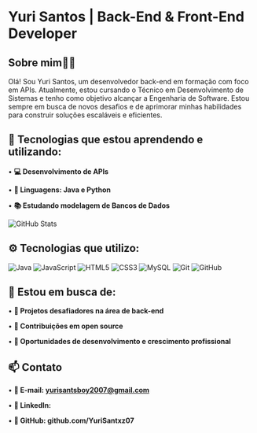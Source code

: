 # Yuri Santos | Back-End & Front-End Developer

 ## Sobre mim👨‍💻
Olá! Sou Yuri Santos, um desenvolvedor back-end em formação com foco em APIs. Atualmente, estou cursando o Técnico em Desenvolvimento de Sistemas e tenho como objetivo alcançar a Engenharia de Software. Estou sempre em busca de novos desafios e de aprimorar minhas habilidades para construir soluções escaláveis e eficientes.

## 🔧 Tecnologias que estou aprendendo e utilizando:

• **💻 Desenvolvimento de APIs**

• **🤖 Linguagens: Java e Python**

• **📚 Estudando modelagem de Bancos de Dados**

![GitHub Stats](https://github-readme-stats.vercel.app/api?username=YuriSantxz07&show_icons=true&theme=radical)

## ⚙️ Tecnologias que utilizo:
![Java](https://camo.githubusercontent.com/011a4e2bb803e4ae1111f9d1bf17e9619952a0d1fc7d0ee625f85fc12ad6ffa5/68747470733a2f2f696d672e736869656c64732e696f2f62616467652f4a6176612d4544384230303f7374796c653d666f722d7468652d6261646765266c6f676f3d6f70656e6a646b266c6f676f436f6c6f723d7768697465)
![JavaScript](https://camo.githubusercontent.com/b50d4b5449ac9bed0fc02238425fd56db93011d5019563595023ff0bb1a02162/68747470733a2f2f696d672e736869656c64732e696f2f62616467652f4a6176615363726970742d4637444631453f7374796c653d666f722d7468652d6261646765266c6f676f3d6a617661736372697074266c6f676f436f6c6f723d626c61636b)
![HTML5](https://camo.githubusercontent.com/10c7a8fa2cf317cc7c4af6f13efac086a9f0ea010f0dfc746c94e5cde310b339/68747470733a2f2f696d672e736869656c64732e696f2f62616467652f48544D4C352d4533344632363f7374796c653d666f722d7468652d6261646765266c6f676f3d68746d6c35266c6f676f436f6c6f723d7768697465)
![CSS3](https://camo.githubusercontent.com/001d4637c08910acf414f12a1682879a1f99867f6f9a3550f0541e7d03dd34a2/68747470733a2f2f696d672e736869656c64732e696f2f62616467652f435353332d3135373242363f7374796c653d666f722d7468652d6261646765266c6f676f3d63737333266c6f676f436f6c6f723d7768697465)
![MySQL](https://camo.githubusercontent.com/0e7b526d88d84770a3a40f05841e2f550d835c9de6ac4f65a5227cd9e64beefb/68747470733a2f2f696d672e736869656c64732e696f2f62616467652f4d7953514c2d3434373941313f7374796c653d666f722d7468652d6261646765266c6f676f3d6d7973716c266c6f676f436f6c6f723d7768697465)
![Git](https://img.shields.io/badge/Git-E44C30?style=for-the-badge&logo=git&logoColor=white)
![GitHub](https://img.shields.io/badge/GitHub-181717?style=for-the-badge&logo=github&logoColor=white)

## 🚀 Estou em busca de:

• **🦾 Projetos desafiadores na área de back-end**

• **👾 Contribuições em open source**

• **🚀 Oportunidades de desenvolvimento e crescimento profissional**

## 📫 Contato

• **📧 E-mail: yurisantsboy2007@gmail.com**

• **🔗 LinkedIn:**

• **🐙 GitHub: github.com/YuriSantxz07**
